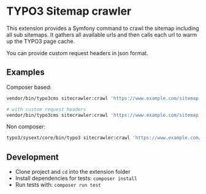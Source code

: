 # TYPO3 Sitemap crawler

This extension provides a Symfony command to crawl the sitemap including all sub sitemaps. It gathers all available urls and then calls each url to warm up the TYPO3 page cache.

You can provide custom request headers in json format.

## Examples

Composer based:
```bash
vendor/bin/typo3cms sitecrawler:crawl 'https://www.example.com/sitemap.xml'

# with custom request headers
vendor/bin/typo3cms sitecrawler:crawl 'https://www.example.com/sitemap.xml' '{"X-Pjax": true}'
```
Non composer:
```bash
typo3/sysext/core/bin/typo3 sitecrawler:crawl 'https://www.example.com/sitemap.xml'
```

## Development

- Clone project and `cd` into the extension folder
- Install dependencies for tests: `composer install`
- Run tests with: `composer run test`
